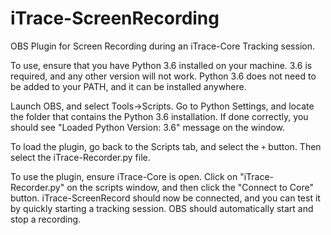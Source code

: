 # iTrace-ScreenRecording
OBS Plugin for Screen Recording during an iTrace-Core Tracking session.

To use, ensure that you have Python 3.6 installed on your machine. 3.6 is required, and any other version will not work. Python 3.6 does not need to be added to your PATH, and it can be installed anywhere.

Launch OBS, and select Tools->Scripts. Go to Python Settings, and locate the folder that contains the Python 3.6 installation. If done correctly, you should see "Loaded Python Version: 3.6" message on the window.

To load the plugin, go back to the Scripts tab, and select the `+` button. Then select the iTrace-Recorder.py file.

To use the plugin, ensure iTrace-Core is open. Click on "iTrace-Recorder.py" on the scripts window, and then click the "Connect to Core" button. iTrace-ScreenRecord should now be connected, and you can test it by quickly starting a tracking session. OBS should automatically start and stop a recording.
